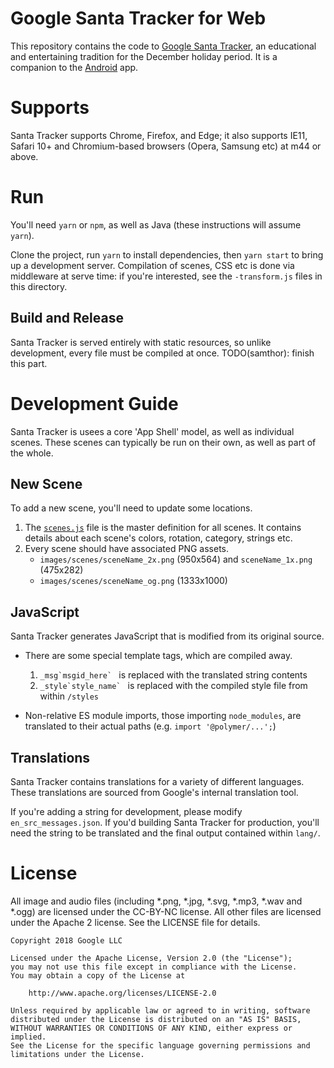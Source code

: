# Google Santa Tracker for Web

This repository contains the code to [Google Santa Tracker](https://santatracker.google.com), an educational and entertaining tradition for the December holiday period.
It is a companion to the [Android](https://github.com/google/santa-tracker-android) app.

# Supports

Santa Tracker supports Chrome, Firefox, and Edge; it also supports IE11, Safari 10+ and Chromium-based browsers (Opera, Samsung etc) at m44 or above.

# Run

You'll need `yarn` or `npm`, as well as Java (these instructions will assume `yarn`).

Clone the project, run `yarn` to install dependencies, then `yarn start` to bring up a development server.
Compilation of scenes, CSS etc is done via middleware at serve time: if you're interested, see the `-transform.js` files in this directory.

## Build and Release

Santa Tracker is served entirely with static resources, so unlike development, every file must be compiled at once.
TODO(samthor): finish this part.

# Development Guide

Santa Tracker is usees a core 'App Shell' model, as well as individual scenes.
These scenes can typically be run on their own, as well as part of the whole.

## New Scene

To add a new scene, you'll need to update some locations.

1. The [`scenes.js`](scenes.js) file is the master definition for all scenes.
   It contains details about each scene's colors, rotation, category, strings etc.
2. Every scene should have associated PNG assets.
   * `images/scenes/sceneName_2x.png` (950x564) and `sceneName_1x.png` (475x282)
   * `images/scenes/sceneName_og.png` (1333x1000)

## JavaScript

Santa Tracker generates JavaScript that is modified from its original source.

* There are some special template tags, which are compiled away.
  1. ``_msg`msgid_here` `` is replaced with the translated string contents
  2. ``_style`style_name` `` is replaced with the compiled style file from within `/styles`

* Non-relative ES module imports, those importing `node_modules`, are translated to their actual paths (e.g. `import '@polymer/...';`)

## Translations

Santa Tracker contains translations for a variety of different languages.
These translations are sourced from Google's internal translation tool.

If you're adding a string for development, please modify `en_src_messages.json`.
If you'd building Santa Tracker for production, you'll need the string to be translated and the final output contained within `lang/`.

# License

All image and audio files (including *.png, *.jpg, *.svg, *.mp3, *.wav 
and *.ogg) are licensed under the CC-BY-NC license. All other files are 
licensed under the Apache 2 license. See the LICENSE file for details.

    Copyright 2018 Google LLC
    
    Licensed under the Apache License, Version 2.0 (the "License");
    you may not use this file except in compliance with the License.
    You may obtain a copy of the License at
    
        http://www.apache.org/licenses/LICENSE-2.0
    
    Unless required by applicable law or agreed to in writing, software
    distributed under the License is distributed on an "AS IS" BASIS,
    WITHOUT WARRANTIES OR CONDITIONS OF ANY KIND, either express or implied.
    See the License for the specific language governing permissions and
    limitations under the License.
